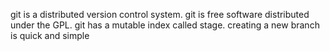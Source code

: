git is a distributed version control system.
git is free software distributed under the GPL.
git has a mutable index called stage.
creating a new branch is quick and simple
